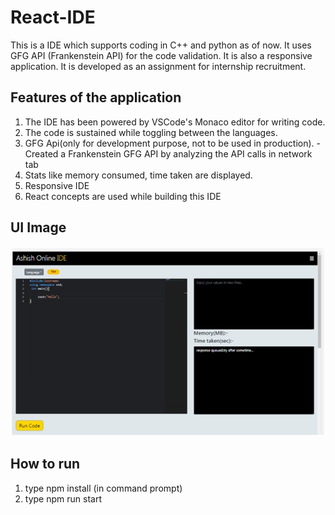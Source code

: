 # React-IDE
This is a IDE which supports coding in C++ and python as of now. It uses GFG API (Frankenstein API) for the code validation. It is also a responsive application. It is developed as an assignment for internship recruitment. <br/>

## Features of the application
1) The IDE has been powered by VSCode's Monaco editor for writing code.
2) The code is sustained while toggling between the languages.
3) GFG Api(only for development purpose, not to be used in production). - Created a Frankenstein GFG API by analyzing the API calls in network tab
4) Stats like memory consumed, time taken are displayed.
5) Responsive IDE
6) React concepts are used while building this IDE

## UI Image
![ashish-ide-ui](https://github.com/ashishsv029/React-IDE/blob/master/IDE-UI/ideui1.jpeg)


## How to run
 1) type npm install (in command prompt)
 2) type npm run start 

